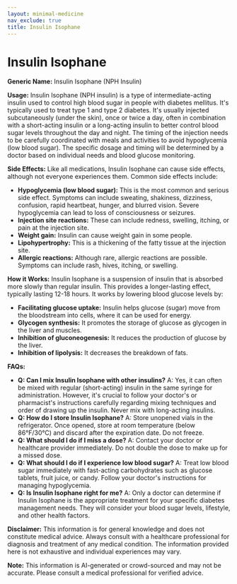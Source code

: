 ```yaml
---
layout: minimal-medicine
nav_exclude: true
title: Insulin Isophane
---
```


# Insulin Isophane

**Generic Name:** Insulin Isophane (NPH Insulin)

**Usage:**  Insulin Isophane (NPH insulin) is a type of intermediate-acting insulin used to control high blood sugar in people with diabetes mellitus.  It's typically used to treat type 1 and type 2 diabetes. It's usually injected subcutaneously (under the skin), once or twice a day, often in combination with a short-acting insulin or a long-acting insulin to better control blood sugar levels throughout the day and night. The timing of the injection needs to be carefully coordinated with meals and activities to avoid hypoglycemia (low blood sugar).  The specific dosage and timing will be determined by a doctor based on individual needs and blood glucose monitoring.


**Side Effects:**  Like all medications, Insulin Isophane can cause side effects, although not everyone experiences them. Common side effects include:

* **Hypoglycemia (low blood sugar):** This is the most common and serious side effect. Symptoms can include sweating, shakiness, dizziness, confusion, rapid heartbeat, hunger, and blurred vision. Severe hypoglycemia can lead to loss of consciousness or seizures.
* **Injection site reactions:** These can include redness, swelling, itching, or pain at the injection site.
* **Weight gain:** Insulin can cause weight gain in some people.
* **Lipohypertrophy:**  This is a thickening of the fatty tissue at the injection site.
* **Allergic reactions:** Although rare, allergic reactions are possible. Symptoms can include rash, hives, itching, or swelling.


**How it Works:** Insulin Isophane is a suspension of insulin that is absorbed more slowly than regular insulin.  This provides a longer-lasting effect, typically lasting 12-18 hours. It works by lowering blood glucose levels by:

* **Facilitating glucose uptake:** Insulin helps glucose (sugar) move from the bloodstream into cells, where it can be used for energy.
* **Glycogen synthesis:** It promotes the storage of glucose as glycogen in the liver and muscles.
* **Inhibition of gluconeogenesis:** It reduces the production of glucose by the liver.
* **Inhibition of lipolysis:** It decreases the breakdown of fats.


**FAQs:**

* **Q: Can I mix Insulin Isophane with other insulins?** A: Yes, it can often be mixed with regular (short-acting) insulin in the same syringe for administration.  However, it's crucial to follow your doctor's or pharmacist's instructions carefully regarding mixing techniques and order of drawing up the insulin.  Never mix with long-acting insulins.
* **Q: How do I store Insulin Isophane?** A:  Store unopened vials in the refrigerator. Once opened, store at room temperature (below 86°F/30°C) and discard after the expiration date. Do not freeze.
* **Q: What should I do if I miss a dose?** A:  Contact your doctor or healthcare provider immediately.  Do not double the dose to make up for a missed dose.
* **Q: What should I do if I experience low blood sugar?** A:  Treat low blood sugar immediately with fast-acting carbohydrates such as glucose tablets, fruit juice, or candy.  Follow your doctor's instructions for managing hypoglycemia.
* **Q: Is Insulin Isophane right for me?** A:  Only a doctor can determine if Insulin Isophane is the appropriate treatment for your specific diabetes management needs.  They will consider your blood sugar levels, lifestyle, and other health factors.

**Disclaimer:** This information is for general knowledge and does not constitute medical advice.  Always consult with a healthcare professional for diagnosis and treatment of any medical condition.  The information provided here is not exhaustive and individual experiences may vary.


**Note:** This information is AI-generated or crowd-sourced and may not be accurate. Please consult a medical professional for verified advice.